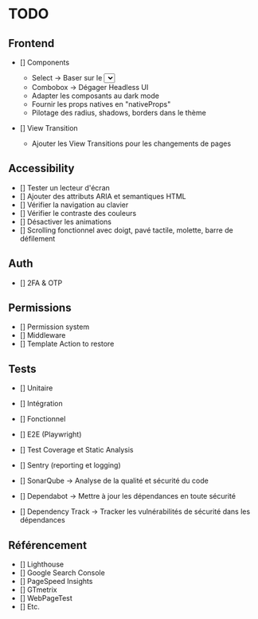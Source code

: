 # TODO

## Frontend

- [] Components
    - Select -> Baser sur le <select> natif -> "onSelectChange" et le fallback dropdown natif
    - Combobox -> Dégager Headless UI
    - Adapter les composants au dark mode
    - Fournir les props natives en "nativeProps"
    - Pilotage des radius, shadows, borders dans le thème

- [] View Transition
    - Ajouter les View Transitions pour les changements de pages

## Accessibility

- [] Tester un lecteur d'écran
- [] Ajouter des attributs ARIA et semantiques HTML
- [] Vérifier la navigation au clavier
- [] Vérifier le contraste des couleurs
- [] Désactiver les animations
- [] Scrolling fonctionnel avec doigt, pavé tactile, molette, barre de défilement

## Auth

- [] 2FA & OTP

## Permissions

- [] Permission system
- [] Middleware
- [] Template Action to restore

## Tests

- [] Unitaire
- [] Intégration
- [] Fonctionnel
- [] E2E (Playwright)

- [] Test Coverage et Static Analysis
- [] Sentry (reporting et logging)

- [] SonarQube -> Analyse de la qualité et sécurité du code
- [] Dependabot -> Mettre à jour les dépendances en toute sécurité
- [] Dependency Track -> Tracker les vulnérabilités de sécurité dans les dépendances

## Référencement

- [] Lighthouse
- [] Google Search Console
- [] PageSpeed Insights
- [] GTmetrix
- [] WebPageTest
- [] Etc.
